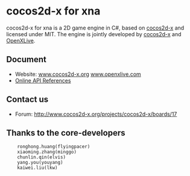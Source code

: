 cocos2d-x for xna
==================

cocos2d-x for xna is a 2D game engine in C#, based on [cocos2d-x][1] and licensed under MIT.
The engine is jointly developed by [cocos2d-x][1] and [OpenXLive][2].

Document
------------------
   * Website: www.cocos2d-x.org
              www.openxlive.com
   * [Online API References][3] 
	
Contact us
------------------
   * Forum: http://www.cocos2d-x.org/projects/cocos2d-x/boards/17
   
Thanks to the core-developers
------------------
		ronghong.huang(flyingpacer)
		xiaoming.zhang(minggo)   
		chunlin.qin(elvis)
		yang.you(youyang)
		kaiwei.liu(lkw)

[1]: http://www.cocos2d-x.org "cocos2d-x"
[2]: http://www.openxlive.com "OpenXLive"
[3]: http://www.cocos2d-x.org/embedded/cocos2d-x/classes.html "API References"
